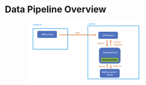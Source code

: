 # Data Pipeline Overview
<p align="center">
  <img src="./UDP_groundstation/media/schematic.png" width="350" title="hover text" alt="data pipeline schematic here">
</p>

